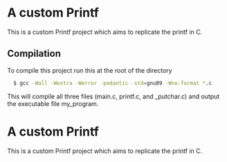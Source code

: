 
# A custom Printf 

This is a custom Printf project which aims to replicate the printf in C. 

## Compilation

To compile this project run this at the root of the directory

```bash
  $ gcc -Wall -Wextra -Werror -pedantic -std=gnu89 -Wno-format *.c

```
This will compile all three files (main.c, printf.c, and _putchar.c) and output the executable file my_program.

# A custom Printf 

This is a custom Printf project which aims to replicate the printf in C. 

